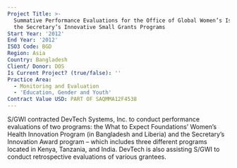 ```yaml
---
Project Title: >-
  Summative Performance Evaluations for the Office of Global Women’s Issues of
  the Secretary’s Innovative Small Grants Programs
Start Year: '2012'
End Year: '2012'
ISO3 Code: BGD
Region: Asia
Country: Bangladesh
Client/ Donor: DOS
Is Current Project? (true/false): ''
Practice Area:
  - Monitoring and Evaluation
  - 'Education, Gender and Youth'
Contract Value USD: PART OF SAQMMA12F4538
---
```

S/GWI contracted DevTech Systems, Inc. to conduct performance evaluations of two programs: the What to Expect Foundations’ Women’s Health Innovation Program (in Bangladesh and Liberia) and the Secretary’s Innovation Award program – which includes three different programs located in Kenya, Tanzania, and India. DevTech is also assisting S/GWI to conduct retrospective evaluations of various grantees.